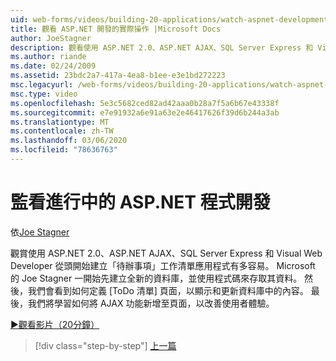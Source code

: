 ```yaml
---
uid: web-forms/videos/building-20-applications/watch-aspnet-development-in-action
title: 觀看 ASP.NET 開發的實際操作 |Microsoft Docs
author: JoeStagner
description: 觀看使用 ASP.NET 2.0、ASP.NET AJAX、SQL Server Express 和 Visual Web Developer 從頭開始建立「待辦事項」工作清單應用程式的簡單程度。 Mic 。
ms.author: riande
ms.date: 02/24/2009
ms.assetid: 23bdc2a7-417a-4ea8-b1ee-e3e1bd272223
msc.legacyurl: /web-forms/videos/building-20-applications/watch-aspnet-development-in-action
msc.type: video
ms.openlocfilehash: 5e3c5682ced82ad42aaa0b28a7f5a6b67e43338f
ms.sourcegitcommit: e7e91932a6e91a63e2e46417626f39d6b244a3ab
ms.translationtype: MT
ms.contentlocale: zh-TW
ms.lasthandoff: 03/06/2020
ms.locfileid: "78636763"
---
```

# <a name="watch-aspnet-development-in-action"></a>監看進行中的 ASP.NET 程式開發

依[Joe Stagner](https://github.com/JoeStagner)

觀賞使用 ASP.NET 2.0、ASP.NET AJAX、SQL Server Express 和 Visual Web Developer 從頭開始建立「待辦事項」工作清單應用程式有多容易。 Microsoft 的 Joe Stagner 一開始先建立全新的資料庫，並使用程式碼來存取其資料。 然後，我們會看到如何定義 [ToDo 清單] 頁面，以顯示和更新資料庫中的內容。 最後，我們將學習如何將 AJAX 功能新增至頁面，以改善使用者體驗。

[&#9654;觀看影片（20分鐘）](https://channel9.msdn.com/Blogs/ASP-NET-Site-Videos/watch-aspnet-development-in-action)

> [!div class="step-by-step"]
> [上一篇](lesson-8-working-with-the-gridview-and-formview.md)
